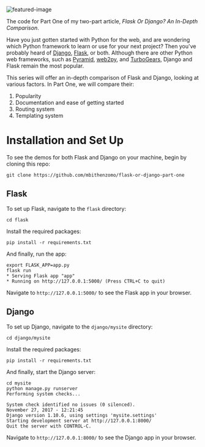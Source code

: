 ![featured-image](https://raw.githubusercontent.com/mbithenzomo/flask-or-django-part-one/master/flask-or-django-1.jpg)

The code for Part One of my two-part article, *Flask Or Django? An In-Depth Comparison*.

Have you just gotten started with Python for the web, and are wondering which Python framework to learn or use for your next project? Then you've probably heard of [Django](https://www.djangoproject.com/), [Flask](http://flask.pocoo.org/), or both. Although there are other Python web frameworks, such as [Pyramid](https://trypyramid.com/), [web2py](http://www.web2py.com/), and [TurboGears](http://turbogears.org/), Django and Flask remain the most popular.

This series will offer an in-depth comparison of Flask and Django, looking at various factors. In Part One, we will compare their:

1. Popularity
2. Documentation and ease of getting started
3. Routing system
4. Templating system

# Installation and Set Up

To see the demos for both Flask and Django on your machine, begin by cloning this repo:

```
git clone https://github.com/mbithenzomo/flask-or-django-part-one
```

## Flask

To set up Flask, navigate to the `flask` directory:

```
cd flask
```

Install the required packages:

```
pip install -r requirements.txt
```

And finally, run the app:

```
export FLASK_APP=app.py
flask run
* Serving Flask app "app"
* Running on http://127.0.0.1:5000/ (Press CTRL+C to quit)
```

Navigate to `http://127.0.0.1:5000/` to see the Flask app in your browser.

## Django

To set up Django, navigate to the `django/mysite` directory:

```
cd django/mysite
```

Install the required packages:

```
pip install -r requirements.txt
```

And finally, start the Django server:

```
cd mysite
python manage.py runserver
Performing system checks...

System check identified no issues (0 silenced).
November 27, 2017 - 12:21:45
Django version 1.10.6, using settings 'mysite.settings'
Starting development server at http://127.0.0.1:8000/
Quit the server with CONTROL-C.
```

Navigate to `http://127.0.0.1:8000/` to see the Django app in your browser.
